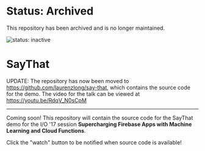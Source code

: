 # Status: Archived
This repository has been archived and is no longer maintained.

![status: inactive](https://img.shields.io/badge/status-inactive-red.svg)

# SayThat

UPDATE: The repository has now been moved to https://github.com/laurenzlong/say-that, which contains the source code for the demo. The video for the talk can be viewed at https://youtu.be/RdqV_N0sCpM

---
Coming soon! This repository will contain the source code for the SayThat demo for the I/O '17 session **Supercharging Firebase Apps with Machine Learning and Cloud Functions**.

Click the "watch" button to be notified when source code is available!
